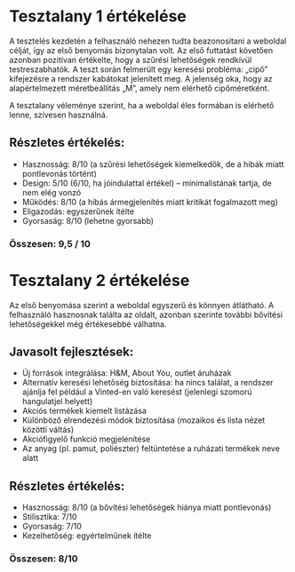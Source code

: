 # Tesztalany 1 értékelése

A tesztelés kezdetén a felhasználó nehezen tudta beazonosítani a weboldal célját, így az első benyomás bizonytalan volt. Az első futtatást követően azonban pozitívan értékelte, hogy a szűrési lehetőségek rendkívül testreszabhatók.
A teszt során felmerült egy keresési probléma: „cipő” kifejezésre a rendszer kabátokat jelenített meg. A jelenség oka, hogy az alapértelmezett méretbeállítás „M”, amely nem elérhető cipőméretként.

A tesztalany véleménye szerint, ha a weboldal éles formában is elérhető lenne, szívesen használná.
## Részletes értékelés:
- Hasznosság: 8/10 (a szűrési lehetőségek kiemelkedők, de a hibák miatt pontlevonás történt)
- Design: 5/10 (6/10, ha jóindulattal értékel) – minimalistának tartja, de nem elég vonzó
- Működés: 8/10 (a hibás ármegjelenítés miatt kritikát fogalmazott meg)
- Eligazodás: egyszerűnek ítélte
- Gyorsaság: 8/10 (lehetne gyorsabb)
### Összesen: 9,5 / 10

# Tesztalany 2 értékelése
Az első benyomása szerint a weboldal egyszerű és könnyen átlátható. A felhasználó hasznosnak találta az oldalt, azonban szerinte további bővítési lehetőségekkel még értékesebbé válhatna.
## Javasolt fejlesztések:
- Új források integrálása: H&M, About You, outlet áruházak
- Alternatív keresési lehetőség biztosítása: ha nincs találat, a rendszer ajánlja fel például a Vinted-en való keresést (jelenlegi szomorú hangulatjel helyett)
- Akciós termékek kiemelt listázása
- Különböző elrendezési módok biztosítása (mozaikos és lista nézet közötti váltás)
- Akciófigyelő funkció megjelenítése
- Az anyag (pl. pamut, poliészter) feltüntetése a ruházati termékek neve alatt
## Részletes értékelés:
- Hasznosság: 8/10 (a bővítési lehetőségek hiánya miatt pontlevonás)
- Stilisztika: 7/10
- Gyorsaság: 7/10
- Kezelhetőség: egyértelműnek ítélte
### Összesen: 8/10
